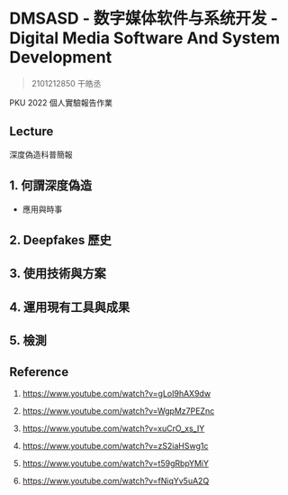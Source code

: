 # DMSASD - 数字媒体软件与系统开发 - Digital Media Software And System Development

> 2101212850 干皓丞

PKU 2022 個人實驗報告作業

## Lecture

深度偽造科普簡報

## 1. 何謂深度偽造

- 應用與時事

## 2. Deepfakes 歷史

## 3. 使用技術與方案

## 4. 運用現有工具與成果

## 5. 檢測

## Reference

1. https://www.youtube.com/watch?v=gLoI9hAX9dw

2. https://www.youtube.com/watch?v=WgpMz7PEZnc

3. https://www.youtube.com/watch?v=xuCrO_xs_IY

4. https://www.youtube.com/watch?v=zS2iaHSwg1c

5. https://www.youtube.com/watch?v=t59gRbpYMiY

6. https://www.youtube.com/watch?v=fNiqYv5uA2Q